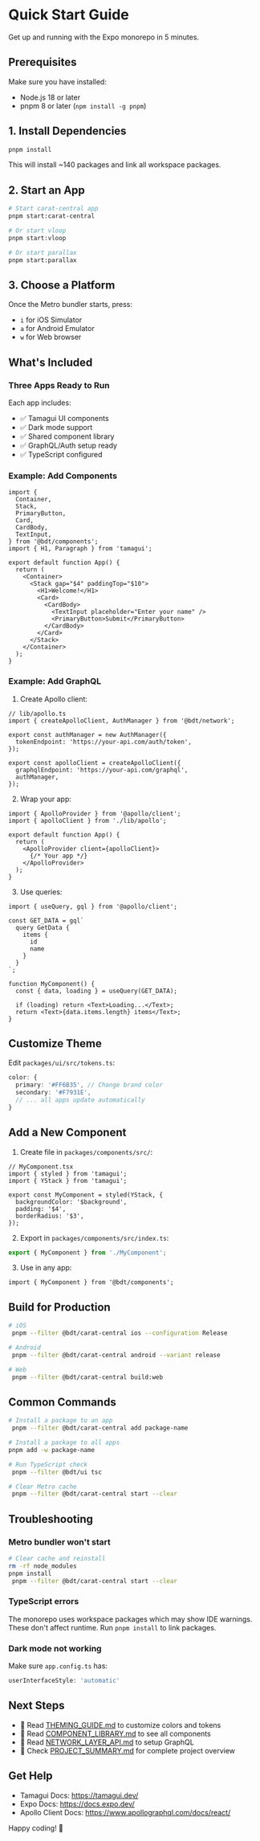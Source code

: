 # Quick Start Guide

Get up and running with the Expo monorepo in 5 minutes.

## Prerequisites

Make sure you have installed:
- Node.js 18 or later
- pnpm 8 or later (`npm install -g pnpm`)

## 1. Install Dependencies

```bash
pnpm install
```

This will install ~140 packages and link all workspace packages.

## 2. Start an App

```bash
# Start carat-central app
pnpm start:carat-central

# Or start vloop
pnpm start:vloop

# Or start parallax
pnpm start:parallax
```

## 3. Choose a Platform

Once the Metro bundler starts, press:
- `i` for iOS Simulator
- `a` for Android Emulator  
- `w` for Web browser

## What's Included

### Three Apps Ready to Run

Each app includes:
- ✅ Tamagui UI components
- ✅ Dark mode support
- ✅ Shared component library
- ✅ GraphQL/Auth setup ready
- ✅ TypeScript configured

### Example: Add Components

```tsx
import {
  Container,
  Stack,
  PrimaryButton,
  Card,
  CardBody,
  TextInput,
} from '@bdt/components';
import { H1, Paragraph } from 'tamagui';

export default function App() {
  return (
    <Container>
      <Stack gap="$4" paddingTop="$10">
        <H1>Welcome!</H1>
        <Card>
          <CardBody>
            <TextInput placeholder="Enter your name" />
            <PrimaryButton>Submit</PrimaryButton>
          </CardBody>
        </Card>
      </Stack>
    </Container>
  );
}
```

### Example: Add GraphQL

1. Create Apollo client:

```tsx
// lib/apollo.ts
import { createApolloClient, AuthManager } from '@bdt/network';

export const authManager = new AuthManager({
  tokenEndpoint: 'https://your-api.com/auth/token',
});

export const apolloClient = createApolloClient({
  graphqlEndpoint: 'https://your-api.com/graphql',
  authManager,
});
```

2. Wrap your app:

```tsx
import { ApolloProvider } from '@apollo/client';
import { apolloClient } from './lib/apollo';

export default function App() {
  return (
    <ApolloProvider client={apolloClient}>
      {/* Your app */}
    </ApolloProvider>
  );
}
```

3. Use queries:

```tsx
import { useQuery, gql } from '@apollo/client';

const GET_DATA = gql`
  query GetData {
    items {
      id
      name
    }
  }
`;

function MyComponent() {
  const { data, loading } = useQuery(GET_DATA);
  
  if (loading) return <Text>Loading...</Text>;
  return <Text>{data.items.length} items</Text>;
}
```

## Customize Theme

Edit `packages/ui/src/tokens.ts`:

```ts
color: {
  primary: '#FF6B35', // Change brand color
  secondary: '#F7931E',
  // ... all apps update automatically
}
```

## Add a New Component

1. Create file in `packages/components/src/`:

```tsx
// MyComponent.tsx
import { styled } from 'tamagui';
import { YStack } from 'tamagui';

export const MyComponent = styled(YStack, {
  backgroundColor: '$background',
  padding: '$4',
  borderRadius: '$3',
});
```

2. Export in `packages/components/src/index.ts`:

```ts
export { MyComponent } from './MyComponent';
```

3. Use in any app:

```tsx
import { MyComponent } from '@bdt/components';
```

## Build for Production

```bash
# iOS
 pnpm --filter @bdt/carat-central ios --configuration Release

# Android
 pnpm --filter @bdt/carat-central android --variant release

# Web
 pnpm --filter @bdt/carat-central build:web
```

## Common Commands

```bash
# Install a package to an app
 pnpm --filter @bdt/carat-central add package-name

# Install a package to all apps
pnpm add -w package-name

# Run TypeScript check
 pnpm --filter @bdt/ui tsc

# Clear Metro cache
 pnpm --filter @bdt/carat-central start --clear
```

## Troubleshooting

### Metro bundler won't start

```bash
# Clear cache and reinstall
rm -rf node_modules
pnpm install
 pnpm --filter @bdt/carat-central start --clear
```

### TypeScript errors

The monorepo uses workspace packages which may show IDE warnings. These don't affect runtime. Run `pnpm install` to link packages.

### Dark mode not working

Make sure `app.config.ts` has:

```ts
userInterfaceStyle: 'automatic'
```

## Next Steps

- 📖 Read [THEMING_GUIDE.md](./THEMING_GUIDE.md) to customize colors and tokens
- 📖 Read [COMPONENT_LIBRARY.md](./COMPONENT_LIBRARY.md) to see all components
- 📖 Read [NETWORK_LAYER_API.md](./NETWORK_LAYER_API.md) to setup GraphQL
- 📖 Check [PROJECT_SUMMARY.md](./PROJECT_SUMMARY.md) for complete project overview

## Get Help

- Tamagui Docs: https://tamagui.dev/
- Expo Docs: https://docs.expo.dev/
- Apollo Client Docs: https://www.apollographql.com/docs/react/

Happy coding! 🚀
